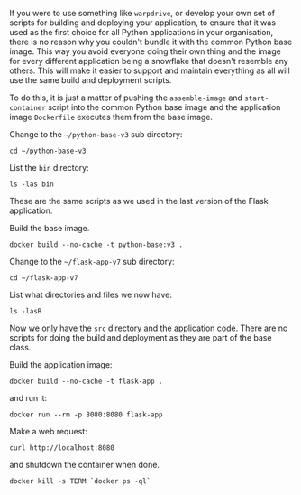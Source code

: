 If you were to use something like `warpdrive`, or develop your own set of scripts for building and deploying your application, to ensure that it was used as the first choice for all Python applications in your organisation, there is no reason why you couldn't bundle it with the common Python base image. This way you avoid everyone doing their own thing and the image for every different application being a snowflake that doesn't resemble any others. This will make it easier to support and maintain everything as all will use the same build and deployment scripts.

To do this, it is just a matter of pushing the `assemble-image` and `start-container` script into the common Python base image and the application image `Dockerfile` executes them from the base image.

Change to the `~/python-base-v3` sub directory:

```execute
cd ~/python-base-v3
```

List the `bin` directory:

```execute
ls -las bin
```

These are the same scripts as we used in the last version of the Flask application.

Build the base image.

```execute
docker build --no-cache -t python-base:v3 .
```

Change to the `~/flask-app-v7` sub directory:

```execute
cd ~/flask-app-v7
```

List what directories and files we now have:

```execute
ls -lasR
```

Now we only have the `src` directory and the application code. There are no scripts for doing the build and deployment as they are part of the base class.

Build the application image:

```execute
docker build --no-cache -t flask-app .
```

and run it:

```execute
docker run --rm -p 8080:8080 flask-app
```

Make a web request:

```execute-2
curl http://localhost:8080
```

and shutdown the container when done.

```execute-2
docker kill -s TERM `docker ps -ql`
```
